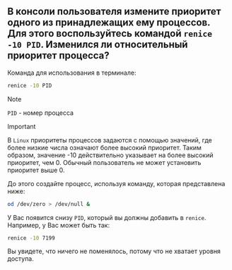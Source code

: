 ## В консоли пользователя измените приоритет одного из принадлежащих ему процессов. Для этого воспользуйтесь командой `renice -10 PID`. Изменился ли относительный приоритет процесса?

Команда для использования в терминале: 

```bash
renice -10 PID
```

> [!NOTE]
> `PID` - номер процесса

> [!IMPORTANT]
> В `Linux` приоритеты процессов задаются с помощью значений, где более низкие числа означают более высокий приоритет. 
> Таким образом, значение -10 действительно указывает на более высокий приоритет, чем 0. Обычный пользователь не может установить приоритет выше 0. 

До этого создайте процесс, используя команду, которая представлена ниже: 

```bash
od /dev/zero > /dev/null &
```

У Вас появится снизу `PID`, который вы должны добавить в `renice`. Например, у Вас может быть так: 

```bash
renice -10 7199
```

Вы увидете, что ничего не поменялось, потому что не хватает уровня доступа. 
